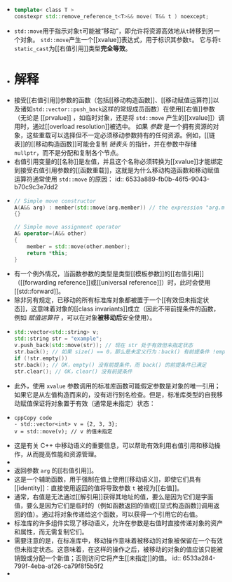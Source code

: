- ``` C++
  template< class T >
  constexpr std::remove_reference_t<T>&& move( T&& t ) noexcept;
  ```
- `std::move`用于指示对象`t`可能被“移动”，即允许将资源高效地从`t`转移到另一个对象。
  `std::move`产生一个[[xvalue]]表达式，用于标识其参数`t`。
  它与将`t` `static_cast`为[[右值引用]]类型**完全等效**。
- # 解释
- 接受[[右值引用]]参数的函数（包括[[移动构造函数]]、[[移动赋值运算符]]以及诸如`std::vector::push_back`这样的常规成员函数）在使用[[右值]]参数（无论是 [[prvalue]] ，如临时对象，还是将 `std::move` 产生的[[xvalue]]）调用时，通过[[overload resolution]]被选中。
  如果 *参数* 是一个拥有资源的对象，这些重载可以选择但不一定必须移动参数持有的任何资源。例如，[[链表]]的[[移动构造函数]]可能会复制 *链表头* 的指针，并在参数中存储 `nullptr`，而不是分配和复制各个节点。
- 右值引用变量的[[名称]]是左值，并且这个名称必须转换为[[xvalue]]才能绑定到接受右值引用参数的[[函数重载]]，这就是为什么移动构造函数和移动赋值运算符通常使用 `std::move` 的原因：
  id:: 6533a889-fb0b-46f5-9043-b70c9c3e7dd2
- ``` cpp 
  // Simple move constructor
  A(A&& arg) : member(std::move(arg.member)) // the expression "arg.member" is lvalue
  {}
   
  // Simple move assignment operator
  A& operator=(A&& other)
  {
      member = std::move(other.member);
      return *this;
  }
  ```
- 有一个例外情况，当函数参数的类型是类型[[模板参数]]的[[右值引用]]（[[forwarding reference]]或[[universal reference]]）时，此时会使用[[std::forward]]。
- 除非另有规定，已移动的所有标准库对象都被置于一个[[有效但未指定状态]]，这意味着对象的[[class invariants]]成立（因此不带前提条件的函数，例如 *赋值运算符* ，可以在对象**被移动后**安全使用）。
- ``` cpp
  std::vector<std::string> v;
  std::string str = "example";
  v.push_back(std::move(str)); // 现在 str 处于有效但未指定状态
  str.back(); // 如果 size() == 0，那么是未定义行为：back() 有前提条件 !empty()
  if (!str.empty())
  str.back(); // OK，empty() 没有前提条件，而 back() 的前提条件已满足
  str.clear(); // OK，clear() 没有前提条件
  ```
- 此外，使用 `xvalue` 参数调用的标准库函数可能假定参数是对象的唯一引用；如果它是从左值构造而来的，没有进行别名检查。但是，标准库类型的自我移动赋值保证将对象置于有效（通常是未指定）状态：
- ```
  cppCopy code
  - std::vector<int> v = {2, 3, 3};
  v = std::move(v); // v 的值未指定
  ```
- 这是有关 C++ 中移动语义的重要信息，可以帮助有效利用右值引用和移动操作，从而提高性能和资源管理。
-
- 返回参数 `arg` 的[[右值引用]]。
- 这是一个辅助函数，用于强制在值上使用[[移动语义]]，即使它们具有[[identity]]：直接使用返回的值将导致参数 `t` 被视为[[右值]]。
- 通常，右值是无法通过[[解引用]]获得其地址的值，要么是因为它们是字面值，要么是因为它们是临时的（例如函数返回的值或[[显式构造函数]]调用返回的值）。通过将对象传递给这个函数，可以获得一个引用它的右值。
- 标准库的许多组件实现了移动语义，允许在参数是右值时直接传递对象的资产和属性，而无需复制它们。
- 需要注意的是，在标准库中，移动操作意味着被移动的对象被保留在一个有效但未指定状态。这意味着，在这样的操作之后，被移动的对象的值应该只能被销毁或分配一个新值；否则访问它将产生[[未指定]]的值。
  id:: 6533a284-799f-4eba-af26-ca79f8f5b5f2
-